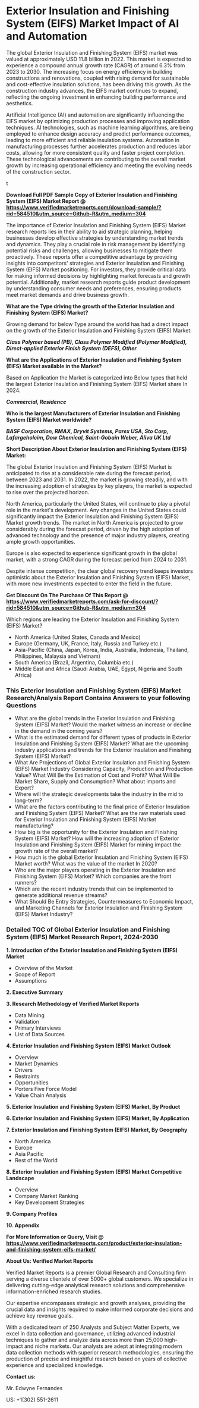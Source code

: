 <meta name="title" content="Global Exterior Insulation and Finishing System (EIFS) Market Impact of AI and Automation"><meta name="description" content="The global Exterior Insulation and Finishing System (EIFS) market was valued at approximately USD 11.8 billion in 2022. This market is expected to experience a compoun"><meta name="title" content="Exterior Insulation and Finishing System (EIFS) Market Size, Share, Scope, Trends, Growth, Opportunities, Analysis, Forecast"><h1>Exterior Insulation and Finishing System (EIFS) Market Impact of AI and Automation</h1><p>The global Exterior Insulation and Finishing System (EIFS) market was valued at approximately USD 11.8 billion in 2022. This market is expected to experience a compound annual growth rate (CAGR) of around 6.3% from 2023 to 2030. The increasing focus on energy efficiency in building constructions and renovations, coupled with rising demand for sustainable and cost-effective insulation solutions, has been driving this growth. As the construction industry advances, the EIFS market continues to expand, reflecting the ongoing investment in enhancing building performance and aesthetics.</p><p>Artificial Intelligence (AI) and automation are significantly influencing the EIFS market by optimizing production processes and improving application techniques. AI technologies, such as machine learning algorithms, are being employed to enhance design accuracy and predict performance outcomes, leading to more efficient and reliable insulation systems. Automation in manufacturing processes further accelerates production and reduces labor costs, allowing for more consistent quality and faster project completion. These technological advancements are contributing to the overall market growth by increasing operational efficiency and meeting the evolving needs of the construction sector.</p>t</p><p id="" class=""><strong>Download Full PDF Sample Copy of Exterior Insulation and Finishing System (EIFS) Market Report @ <a href="https://www.verifiedmarketreports.com/download-sample/?rid=584510&utm_source=Github-R&utm_medium=304" target="_blank">https://www.verifiedmarketreports.com/download-sample/?rid=584510&utm_source=Github-R&utm_medium=304</a></strong></p><p>The importance of&nbsp;Exterior Insulation and Finishing System (EIFS) Market research reports lies in their ability to aid strategic planning, helping businesses develop effective strategies by understanding market trends and dynamics. They play a crucial role in risk management by identifying potential risks and challenges, allowing businesses to mitigate them proactively. These reports offer a competitive advantage by providing insights into competitors' strategies and Exterior Insulation and Finishing System (EIFS) Market positioning. For investors, they provide critical data for making informed decisions by highlighting market forecasts and growth potential. Additionally, market research reports guide product development by understanding consumer needs and preferences, ensuring products meet market demands and drive business growth.</p><p><strong>What are the&nbsp;Type driving the growth of the Exterior Insulation and Finishing System (EIFS) Market?</strong></p><p id="" class="">Growing demand for below Type around the world has had a direct impact on the growth of the Exterior Insulation and Finishing System (EIFS) Market:</p><em><strong>Class Polymer based (PB), Class Polymer Modified (Polymer Modified), Direct-applied Exterior Finish System (DEFS), Other</strong></em></p><strong>What are the&nbsp;Applications&nbsp;of Exterior Insulation and Finishing System (EIFS) Market available in the Market?</strong></p><p id="" class="">Based on Application the Market is categorized into Below types that held the largest Exterior Insulation and Finishing System (EIFS) Market share In 2024.</p><em><strong>Commercial, Residence</strong></em></p><strong>Who is the largest Manufacturers of Exterior Insulation and Finishing System (EIFS) Market worldwide?</strong></p><p><em><strong>BASF Corporation, RMAX, Dryvit Systems, Parex USA, Sto Corp, Lafargeholcim, Dow Chemical, Saint-Gobain Weber, Aliva UK Ltd</strong></em></p><p id="" class=""><strong>Short Description About Exterior Insulation and Finishing System (EIFS) Market:</strong></p><p>The global Exterior Insulation and Finishing System (EIFS) Market is anticipated to rise at a considerable rate during the forecast period, between 2023 and 2031. In 2022, the market is growing steadily, and with the increasing adoption of strategies by key players, the market is expected to rise over the projected horizon.</p><p>North America, particularly the United States, will continue to play a pivotal role in the market's development. Any changes in the United States could significantly impact the Exterior Insulation and Finishing System (EIFS) Market growth trends. The market in North America is projected to grow considerably during the forecast period, driven by the high adoption of advanced technology and the presence of major industry players, creating ample growth opportunities.</p><p>Europe is also expected to experience significant growth in the global market, with a strong CAGR during the forecast period from 2024 to 2031.</p><p>Despite intense competition, the clear global recovery trend keeps investors optimistic about the Exterior Insulation and Finishing System (EIFS) Market, with more new investments expected to enter the field in the future.</p><p id="" class=""><strong>Get Discount On The Purchase Of This Report @ <a href="https://www.verifiedmarketreports.com/ask-for-discount/?rid=584510&utm_source=Github-R&utm_medium=304" target="_blank">https://www.verifiedmarketreports.com/ask-for-discount/?rid=584510&utm_source=Github-R&utm_medium=304</a></strong></p>Which regions are leading the Exterior Insulation and Finishing System (EIFS) Market?</p><ul><li>North America (United States, Canada and Mexico)</li><li>Europe (Germany, UK, France, Italy, Russia and Turkey etc.)</li><li>Asia-Pacific (China, Japan, Korea, India, Australia, Indonesia, Thailand, Philippines, Malaysia and Vietnam)</li><li>South America (Brazil, Argentina, Columbia etc.)</li><li>Middle East and Africa (Saudi Arabia, UAE, Egypt, Nigeria and South Africa)</li></ul><h3 id="" class="">This Exterior Insulation and Finishing System (EIFS) Market Research/Analysis Report Contains Answers to your following Questions</h3><ul><li>What are the global trends in the Exterior Insulation and Finishing System (EIFS) Market? Would the market witness an increase or decline in the demand in the coming years?</li><li>What is the estimated demand for different types of products in Exterior Insulation and Finishing System (EIFS) Market? What are the upcoming industry applications and trends for the Exterior Insulation and Finishing System (EIFS) Market?</li><li>What Are Projections of Global Exterior Insulation and Finishing System (EIFS) Market Industry Considering Capacity, Production and Production Value? What Will Be the Estimation of Cost and Profit? What Will Be Market Share, Supply and Consumption? What about imports and Export?</li><li>Where will the strategic developments take the industry in the mid to long-term?</li><li>What are the factors contributing to the final price of Exterior Insulation and Finishing System (EIFS) Market? What are the raw materials used for Exterior Insulation and Finishing System (EIFS) Market manufacturing?</li><li>How big is the opportunity for the Exterior Insulation and Finishing System (EIFS) Market? How will the increasing adoption of Exterior Insulation and Finishing System (EIFS) Market for mining impact the growth rate of the overall market?</li><li>How much is the global Exterior Insulation and Finishing System (EIFS) Market worth? What was the value of the market In 2020?</li><li>Who are the major players operating in the Exterior Insulation and Finishing System (EIFS) Market? Which companies are the front runners?</li><li>Which are the recent industry trends that can be implemented to generate additional revenue streams?</li><li>What Should Be Entry Strategies, Countermeasures to Economic Impact, and Marketing Channels for Exterior Insulation and Finishing System (EIFS) Market Industry?</li></ul><h3 id="" class="">Detailed TOC of Global Exterior Insulation and Finishing System (EIFS) Market Research Report, 2024-2030</h3><p id="" class=""><strong>1. Introduction of the Exterior Insulation and Finishing System (EIFS) Market</strong></p><ul><li>Overview of the Market</li><li>Scope of Report</li><li>Assumptions</li></ul><p id="" class=""><strong>2. Executive Summary</strong></p><p id="" class=""><strong>3. Research Methodology of Verified Market Reports</strong></p><ul><li>Data Mining</li><li>Validation</li><li>Primary Interviews</li><li>List of Data Sources</li></ul><p id="" class=""><strong>4. Exterior Insulation and Finishing System (EIFS) Market Outlook</strong></p><ul><li>Overview</li><li>Market Dynamics</li><li>Drivers</li><li>Restraints</li><li>Opportunities</li><li>Porters Five Force Model</li><li>Value Chain Analysis</li></ul><p id="" class=""><strong>5. Exterior Insulation and Finishing System (EIFS) Market, By Product</strong></p><p id="" class=""><strong>6. Exterior Insulation and Finishing System (EIFS) Market, By Application</strong></p><p id="" class=""><strong>7. Exterior Insulation and Finishing System (EIFS) Market, By Geography</strong></p><ul><li>North America</li><li>Europe</li><li>Asia Pacific</li><li>Rest of the World</li></ul><p id="" class=""><strong>8. Exterior Insulation and Finishing System (EIFS) Market Competitive Landscape</strong></p><ul><li>Overview</li><li>Company Market Ranking</li><li>Key Development Strategies</li></ul><p id="" class=""><strong>9. Company Profiles</strong></p><p id="" class=""><strong>10. Appendix</strong></p><p id="" class=""><strong>For More Information or Query, Visit @ <a href="https://www.verifiedmarketreports.com/product/exterior-insulation-and-finishing-system-eifs-market/" target="_blank">https://www.verifiedmarketreports.com/product/exterior-insulation-and-finishing-system-eifs-market/</a></strong></p><p id="" class=""><strong>About Us: Verified Market Reports</strong></p><p id="" class="">Verified Market Reports is a premier Global Research and Consulting firm serving a diverse clientele of over 5000+ global customers. We specialize in delivering cutting-edge analytical research solutions and comprehensive information-enriched research studies.</p><p id="" class="">Our expertise encompasses strategic and growth analyses, providing the crucial data and insights required to make informed corporate decisions and achieve key revenue goals.</p><p id="" class="">With a dedicated team of 250 Analysts and Subject Matter Experts, we excel in data collection and governance, utilizing advanced industrial techniques to gather and analyze data across more than 25,000 high-impact and niche markets. Our analysts are adept at integrating modern data collection methods with superior research methodologies, ensuring the production of precise and insightful research based on years of collective experience and specialized knowledge.</p><p id="" class=""><strong>Contact us:</strong></p><p id="" class="">Mr. Edwyne Fernandes</p><p id="" class="">US: +1(302) 551-2611</p>